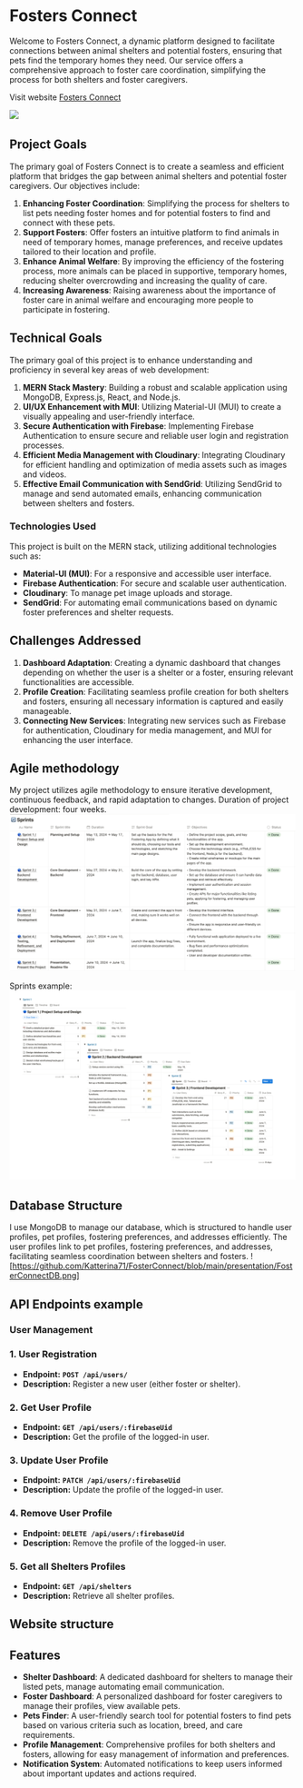 # Fosters Connect

Welcome to Fosters Connect, a dynamic platform designed to facilitate connections between animal shelters and potential fosters, ensuring that pets find the temporary homes they need. Our service offers a comprehensive approach to foster care coordination, simplifying the process for both shelters and foster caregivers.

Visit website [Fosters Connect](https://fosterconnect.onrender.com/)

![](https://github.com/Katterina71/FosterConnect/blob/main/presentation/MainPage.png)

## Project Goals

The primary goal of Fosters Connect is to create a seamless and efficient platform that bridges the gap between animal shelters and potential foster caregivers. Our objectives include:

1. **Enhancing Foster Coordination**: Simplifying the process for shelters to list pets needing foster homes and for potential fosters to find and connect with these pets.
2. **Support Fosters**: Offer fosters an intuitive platform to find animals in need of temporary homes, manage preferences, and receive updates tailored to their location and profile.
3. **Enhance Animal Welfare**: By improving the efficiency of the fostering process, more animals can be placed in supportive, temporary homes, reducing shelter overcrowding and increasing the quality of care.
4. **Increasing Awareness**: Raising awareness about the importance of foster care in animal welfare and encouraging more people to participate in fostering.

## Technical Goals

The primary goal of this project is to enhance understanding and proficiency in several key areas of web development:

1. **MERN Stack Mastery**: Building a robust and scalable application using MongoDB, Express.js, React, and Node.js.
2. **UI/UX Enhancement with MUI**: Utilizing Material-UI (MUI) to create a visually appealing and user-friendly interface.
3. **Secure Authentication with Firebase**: Implementing Firebase Authentication to ensure secure and reliable user login and registration processes.
4. **Efficient Media Management with Cloudinary**: Integrating Cloudinary for efficient handling and optimization of media assets such as images and videos.
5. **Effective Email Communication with SendGrid**: Utilizing SendGrid to manage and send automated emails, enhancing communication between shelters and fosters.

### Technologies Used

This project is built on the MERN stack, utilizing additional technologies such as:

- **Material-UI (MUI)**: For a responsive and accessible user interface.
- **Firebase Authentication**: For secure and scalable user authentication.
- **Cloudinary**: To manage pet image uploads and storage.
- **SendGrid**: For automating email communications based on dynamic foster preferences and shelter requests.

## Challenges Addressed

1. **Dashboard Adaptation**: Creating a dynamic dashboard that changes depending on whether the user is a shelter or a foster, ensuring relevant functionalities are accessible.
2. **Profile Creation**: Facilitating seamless profile creation for both shelters and fosters, ensuring all necessary information is captured and easily manageable.
3. **Connecting New Services**: Integrating new services such as Firebase for authentication, Cloudinary for media management, and MUI for enhancing the user interface.

## Agile methodology

My project utilizes agile methodology to ensure iterative development, continuous feedback, and rapid adaptation to changes. Duration of project development: four weeks.
![](https://github.com/Katterina71/FosterConnect/blob/main/presentation/Agile.png)

Sprints example: 
![](https://github.com/Katterina71/FosterConnect/blob/main/presentation/Agile-sprints.jpg)

## Database Structure
I use MongoDB to manage our database, which is structured to handle user profiles, pet profiles, fostering preferences, and addresses efficiently. The user profiles link to pet profiles, fostering preferences, and addresses, facilitating seamless coordination between shelters and fosters.
![https://github.com/Katterina71/FosterConnect/blob/main/presentation/FosterConnectDB.png]

## API Endpoints example
### **User Management**

### **1. User Registration**

- **Endpoint:** **`POST /api/users/`**
- **Description:** Register a new user (either foster or shelter).

### **2. Get User Profile**

- **Endpoint:** **`GET /api/users/:firebaseUid`**
- **Description:** Get the profile of the logged-in user.

### **3. Update User Profile**

- **Endpoint:**  **`PATCH /api/users/:firebaseUid`**
- **Description:** Update the profile of the logged-in user.

### **4. Remove User Profile**

- **Endpoint:**  **`DELETE /api/users/:firebaseUid`**
- **Description:** Remove the profile of the logged-in user.

### **5. Get all Shelters Profiles**

- **Endpoint:** **`GET /api/shelters`**
- **Description:** Retrieve all shelter profiles.

## Website structure


## Features

- **Shelter Dashboard**: A dedicated dashboard for shelters to manage their listed pets, manage automating email communication.
- **Foster Dashboard**: A personalized dashboard for foster caregivers to manage their profiles, view available pets.
- **Pets Finder**: A user-friendly search tool for potential fosters to find pets based on various criteria such as location, breed, and care requirements.
- **Profile Management**: Comprehensive profiles for both shelters and fosters, allowing for easy management of information and preferences.
- **Notification System**: Automated notifications to keep users informed about important updates and actions required.
